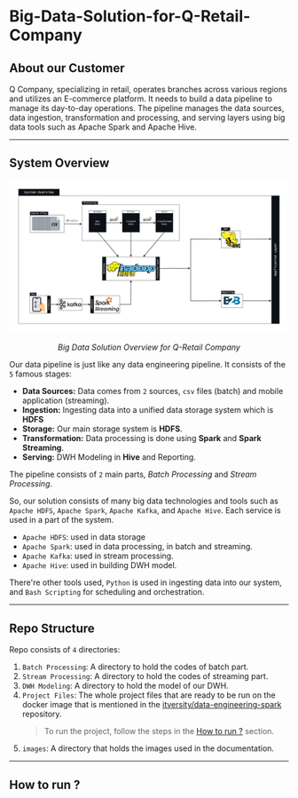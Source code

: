 # Big-Data-Solution-for-Q-Retail-Company

## About our Customer

Q Company, specializing in retail, operates branches across various regions and utilizes an E-commerce platform. It needs to build a data pipeline to manage its day-to-day operations. The pipeline manages the data sources, data ingestion, transformation and processing, and serving layers using big data tools such as Apache Spark and Apache Hive.

---

## System Overview

<div align="center">
    <img src="images/GitHub - Big Data Solution for Q-Retail Company.drawio.png" alt="Image" width=1000>
    <p><em>Big Data Solution Overview for Q-Retail Company</em></p>
</div>

Our data pipeline is just like any data engineering pipeline. It consists of the `5` famous stages:
- __Data Sources:__ Data comes from `2` sources, `csv` files (batch) and mobile application (streaming).
- __Ingestion:__ Ingesting data into a unified data storage system which is __HDFS__
- __Storage:__ Our main storage system is __HDFS__.
- __Transformation:__ Data processing is done using __Spark__ and __Spark Streaming__.
- __Serving:__ DWH Modeling in __Hive__ and Reporting.

The pipeline consists of `2` main parts, *Batch Processing* and *Stream Processing*.

So, our solution consists of many big data technologies and tools such as `Apache HDFS`, `Apache Spark`, `Apache Kafka`, and `Apache Hive`. Each service is used in a part of the system.
- `Apache HDFS`: used in data storage
- `Apache Spark`: used in data processing, in batch and streaming.
- `Apache Kafka`: used in stream processing.
- `Apache Hive`: used in building DWH model.

There're other tools used, `Python` is used in ingesting data into our system, and `Bash Scripting` for scheduling and orchestration.

---

## Repo Structure

Repo consists of `4` directories:
1. `Batch Processing`: A directory to hold the codes of batch part.
2. `Stream Processing`: A directory to hold the codes of streaming part.
3. `DWH Modeling`: A directory to hold the model of our DWH.
4. `Project Files`: The whole project files that are ready to be run on the docker image that is mentioned in the [itversity/data-engineering-spark](https://github.com/itversity/data-engineering-spark) repository.
    > To run the project, follow the steps in the [How to run ?](#how-to-run-) section.
5. `images`: A directory that holds the images used in the documentation.

---

## How to run ?